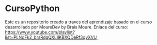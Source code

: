 # CursoPython
Este es un repositorio creado a traves del aprendizaje basado en el curso desarrollado por MoureDev by Brais Moure.  Enlace del curso:  https://www.youtube.com/playlist?list=PLNdFk2_brsRdgQXLIlKBXQDeRf3qvXVU_
